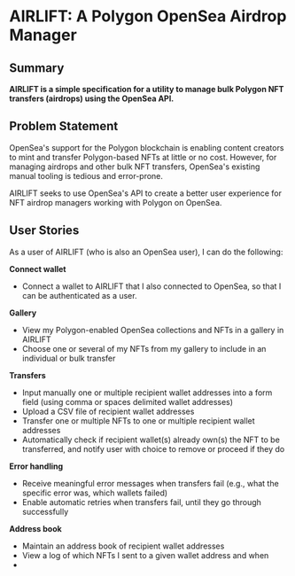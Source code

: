 # AIRLIFT: A Polygon OpenSea Airdrop Manager

## Summary

**AIRLIFT is a simple specification for a utility to manage bulk Polygon NFT transfers (airdrops) using the OpenSea API.**

## Problem Statement

OpenSea's support for the Polygon blockchain is enabling content creators to mint and transfer Polygon-based NFTs at little or no cost. However, for managing airdrops and other bulk NFT transfers, OpenSea's existing manual tooling is tedious and error-prone. 

AIRLIFT seeks to use OpenSea's API to create a better user experience for NFT airdrop managers working with Polygon on OpenSea.

## User Stories

As a user of AIRLIFT (who is also an OpenSea user), I can do the following:

**Connect wallet**

- Connect a wallet to AIRLIFT that I also connected to OpenSea, so that I can be authenticated as a user.

**Gallery**

- View my Polygon-enabled OpenSea collections and NFTs in a gallery in AIRLIFT
- Choose one or several of my NFTs from my gallery to include in an individual or bulk transfer

**Transfers**

- Input manually one or multiple recipient wallet addresses into a form field (using comma or spaces delimited wallet addresses)
- Upload a CSV file of recipient wallet addresses
- Transfer one or multiple NFTs to one or multiple recipient wallet addresses
- Automatically check if recipient wallet(s) already own(s) the NFT to be transferred, and notify user with choice to remove or proceed if they do

**Error handling**

- Receive meaningful error messages when transfers fail (e.g., what the specific error was, which wallets failed)
- Enable automatic retries when transfers fail, until they go through successfully

**Address book**

- Maintain an address book of recipient wallet addresses
- View a log of which NFTs I sent to a given wallet address and when
- 
